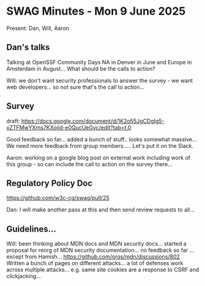 # SWAG Minutes - Mon 9 June 2025

Present: Dan, Will, Aaron

## Dan's talks 

Talking at OpenSSF Community Days NA in Denver in June and Europe in Amsterdam in August... What should be the calls to action?

Will: we don't want security professionals to answer the survey - we want web developers... so not sure that's the call to action...  

## Survey

draft: https://docs.google.com/document/d/1K2ofj5JgCDgIg5-xZTFMwYXms7KXoiid-e0QucUeGyc/edit?tab=t.0

Good feedback so far... added a bunch of stuff.. looks somewhat massive... We need more feedback from group members.....  Let's put it on the Slack.

Aaron: working on a google blog post on external work including work of this group - so can include the call to action on the survey there... 

## Regulatory Policy Doc

https://github.com/w3c-cg/swag/pull/25

Dan: I will make another pass at this and then send review requests to all...

## Guidelines...

Will: been thinking about MDN docs and MDN security docs... started a proposal for reorg of MDN security documentation... no feedback so far ... except from Hamish... https://github.com/orgs/mdn/discussions/802 Written a bunch of pages on different attacks... a lot of defenses work across multiple attacks... e.g. same site cookies are a response to CSRF and clickjacking... 

